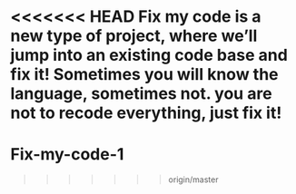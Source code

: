 <<<<<<< HEAD
Fix my code is a new type of project, where we’ll jump into an existing code base and fix it!
Sometimes you will know the language, sometimes not. you are not to recode everything, just fix it!
=======
# Fix-my-code-1
>>>>>>> origin/master
